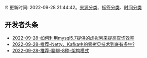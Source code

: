 :alarm_clock: 更新时间: 2022-09-28 21:44:42。[来源分类](../README.md)、[标签分类](../TAGS.md)、[时间分类](../TIMELINE.md)

## 开发者头条




- [2022-09-28-如何利用mysql5.7提供的虚拟列来提高查询效率](https://toutiao.io/k/o8wbfmb) 
- [2022-09-28-推荐-Netty、Kafka中的零拷贝技术到底有多牛?](https://toutiao.io/k/ussdz4q) 
- [2022-09-28-推荐-聊聊-8种-架构模式](https://toutiao.io/k/luf0yh6) 